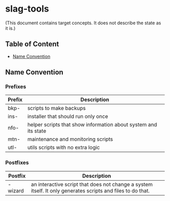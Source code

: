 # slag-tools
(This document contains target concepts. It does not describe the state as it is.)

## Table of Content
* [Name Convention](#name-convention)

##

## Name Convention
### Prefixes
|Prefix|Description|
|---|---|
|bkp-|scripts to make backups|
|ins-|installer that should run only once|
|nfo-|helper scripts that show information about system and its state|
|mtn-|maintenance and monitoring scripts|
|utl-|utils scripts with no extra logic|
### Postfixes
|Postfix|Description|
|---|---|
|-wizard|an interactive script that does not change a system itself. It only generates scripts and files to do that.|

